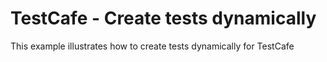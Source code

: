 # TestCafe - Create tests dynamically 
This example illustrates how to create tests dynamically for TestCafe

